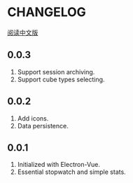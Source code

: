 # CHANGELOG

[阅读中文版](./CHANGELOG_zh-CN.md)

## 0.0.3

1. Support session archiving.
1. Support cube types selecting.

## 0.0.2

1. Add icons.
1. Data persistence.

## 0.0.1

1. Initialized with Electron-Vue.
1. Essential stopwatch and simple stats.
